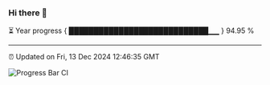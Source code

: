 ### Hi there 👋

⏳ Year progress { ████████████████████████████▁▁ } 94.95 %

---

⏰ Updated on Fri, 13 Dec 2024 12:46:35 GMT

![Progress Bar CI](https://github.com/ZhaoGui/ZhaoGui/workflows/Progress%20Bar%20CI/badge.svg)
